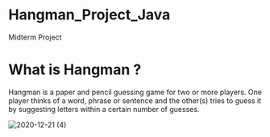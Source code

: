 # Hangman_Project_Java
Midterm Project

# What is Hangman ?
Hangman is a paper and pencil guessing game for two or more players. One player thinks of a word, phrase or sentence and the other(s) tries to guess it by suggesting letters within a certain number of guesses.

![2020-12-21 (4)](https://user-images.githubusercontent.com/73739781/102804141-8997db80-43e3-11eb-8ba2-113951876a93.png)
